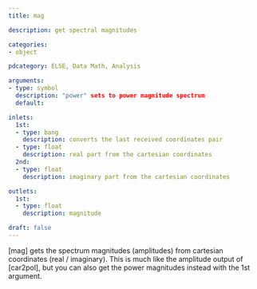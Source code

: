 ```yaml
---
title: mag

description: get spectral magnitudes

categories:
- object

pdcategory: ELSE, Data Math, Analysis

arguments:
- type: symbol
  description: "power" sets to power magnitude spectrum
  default:

inlets:
  1st:
  - type: bang 
    description: converts the last received coordinates pair
  - type: float
    description: real part from the cartesian coordinates
  2nd:
  - type: float
    description: imaginary part from the cartesian coordinates

outlets:
  1st:
  - type: float
    description: magnitude

draft: false
---
```


[mag] gets the spectrum magnitudes (amplitudes) from cartesian coordinates (real / imaginary). This is much like the amplitude output of [car2pol], but you can also get the power magnitudes instead with the 1st argument.
